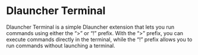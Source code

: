 # Dlauncher Terminal

Dlauncher Terminal is a simple Dlauncher extension that lets you run commands using either the “>” or “!” prefix. With the “>” prefix, you can execute commands directly in the terminal, while the “!” prefix allows you to run commands without launching a terminal.
